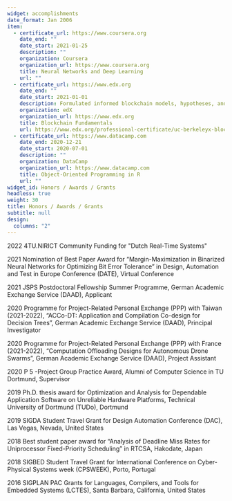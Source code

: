 ```yaml
---
widget: accomplishments
date_format: Jan 2006
item:
  - certificate_url: https://www.coursera.org
    date_end: ""
    date_start: 2021-01-25
    description: ""
    organization: Coursera
    organization_url: https://www.coursera.org
    title: Neural Networks and Deep Learning
    url: ""
  - certificate_url: https://www.edx.org
    date_end: ""
    date_start: 2021-01-01
    description: Formulated informed blockchain models, hypotheses, and use cases.
    organization: edX
    organization_url: https://www.edx.org
    title: Blockchain Fundamentals
    url: https://www.edx.org/professional-certificate/uc-berkeleyx-blockchain-fundamentals
  - certificate_url: https://www.datacamp.com
    date_end: 2020-12-21
    date_start: 2020-07-01
    description: ""
    organization: DataCamp
    organization_url: https://www.datacamp.com
    title: Object-Oriented Programming in R
    url: ""
widget_id: Honors / Awards / Grants
headless: true
weight: 30
title: Honors / Awards / Grants
subtitle: null
design:
  columns: "2"
---
```

2022 4TU.NIRICT Community Funding for "Dutch Real-Time Systems" 

2021 Nomination of Best Paper Award for “Margin-Maximization in Binarized Neural Networks for Optimizing Bit Error Tolerance” in Design, Automation and Test in Europe Conference (DATE), Virtual Conference 

2021 JSPS Postdoctoral Fellowship Summer Programme, German Academic Exchange Service (DAAD), Applicant 

2020 Programme for Project-Related Personal Exchange (PPP) with Taiwan (2021-2022), “ACCo-DT: Application and Compilation Co-design for Decision Trees”, German Academic Exchange Service (DAAD), Principal Investigator 

2020 Programme for Project-Related Personal Exchange (PPP) with France (2021-2022), “Computation Offloading Designs for Autonomous Drone Swarms”, German Academic Exchange Service (DAAD), Project Assistant 

2020 P 5 -Project Group Practice Award, Alumni of Computer Science in TU Dortmund, Supervisor 

2019 Ph.D. thesis award for Optimization and Analysis for Dependable Application Software on Unreliable Hardware Platforms, Technical University of Dortmund (TUDo), Dortmund 

2019 SIGDA Student Travel Grant for Design Automation Conference (DAC), Las Vegas, Nevada, United States 

2018 Best student paper award for “Analysis of Deadline Miss Rates for Uniprocessor Fixed-Priority Scheduling” in RTCSA, Hakodate, Japan

2018 SIGBED Student Travel Grant for International Conference on Cyber-Physical Systems
week (CPSWEEK), Porto, Portugal

2016 SIGPLAN PAC Grants for Languages, Compilers, and Tools for Embedded Systems
(LCTES), Santa Barbara, California, United States